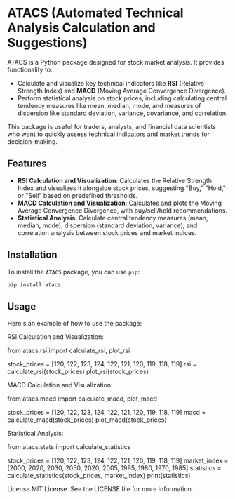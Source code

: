 # ATACS (Automated Technical Analysis Calculation and Suggestions)

ATACS is a Python package designed for stock market analysis. It provides functionality to:
- Calculate and visualize key technical indicators like **RSI** (Relative Strength Index) and **MACD** (Moving Average Convergence Divergence).
- Perform statistical analysis on stock prices, including calculating central tendency measures like mean, median, mode, and measures of dispersion like standard deviation, variance, covariance, and correlation.

This package is useful for traders, analysts, and financial data scientists who want to quickly assess technical indicators and market trends for decision-making.

## Features

- **RSI Calculation and Visualization**: Calculates the Relative Strength Index and visualizes it alongside stock prices, suggesting "Buy," "Hold," or "Sell" based on predefined thresholds.
- **MACD Calculation and Visualization**: Calculates and plots the Moving Average Convergence Divergence, with buy/sell/hold recommendations.
- **Statistical Analysis**: Calculate central tendency measures (mean, median, mode), dispersion (standard deviation, variance), and correlation analysis between stock prices and market indices.

## Installation

To install the `ATACS` package, you can use `pip`:

```bash
pip install atacs
```

## Usage

Here's an example of how to use the package:

RSI Calculation and Visualization:

from atacs.rsi import calculate_rsi, plot_rsi

stock_prices = [120, 122, 123, 124, 122, 121, 120, 119, 118, 119]
rsi = calculate_rsi(stock_prices)
plot_rsi(stock_prices)

MACD Calculation and Visualization:

from atacs.macd import calculate_macd, plot_macd

stock_prices = [120, 122, 123, 124, 122, 121, 120, 119, 118, 119]
macd = calculate_macd(stock_prices)
plot_macd(stock_prices)

Statistical Analysis:

from atacs.stats import calculate_statistics

stock_prices = [120, 122, 123, 124, 122, 121, 120, 119, 118, 119]
market_index = [2000, 2020, 2030, 2050, 2020, 2005, 1995, 1980, 1970, 1985]
statistics = calculate_statistics(stock_prices, market_index)
print(statistics)

License
MIT License. See the LICENSE file for more information.